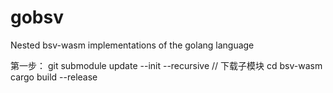# gobsv

Nested bsv-wasm implementations of the golang language

第一步：
git submodule update --init --recursive   // 下载子模块
cd bsv-wasm
cargo build --release
